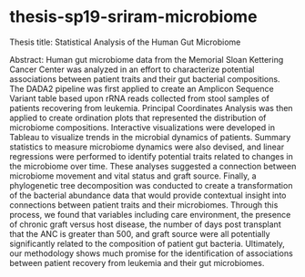 # thesis-sp19-sriram-microbiome

Thesis title:
Statistical Analysis of the Human Gut Microbiome

Abstract:
Human gut microbiome data from the Memorial Sloan Kettering Cancer Center was analyzed in an effort to characterize potential associations between patient traits and their gut bacterial compositions. The DADA2 pipeline was first applied to create an Amplicon Sequence Variant table based upon rRNA reads collected from stool samples of patients recovering from leukemia. Principal Coordinates Analysis was then applied to create ordination plots that represented the distribution of microbiome compositions. Interactive visualizations were developed in Tableau to visualize trends in the microbial dynamics of patients. Summary statistics to measure microbiome dynamics were also devised, and linear regressions were performed to identify potential traits related to changes in the microbiome over time. These analyses suggested a connection between microbiome movement and vital status and graft source. Finally, a phylogenetic tree decomposition was conducted to create a transformation of the bacterial abundance data that would provide contextual insight into connections between patient traits and their microbiomes. Through this process, we found that variables including care environment, the presence of chronic graft versus host disease, the number of days post transplant that the ANC is greater than 500, and graft source were all potentially significantly related to the composition of patient gut bacteria. Ultimately, our methodology shows much promise for the identification of associations between patient recovery from leukemia and their gut microbiomes.